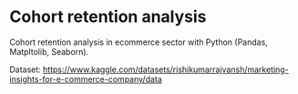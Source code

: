 # Cohort retention analysis

Cohort retention analysis in ecommerce sector with Python (Pandas, Matpltolib, Seaborn).

Dataset: https://www.kaggle.com/datasets/rishikumarrajvansh/marketing-insights-for-e-commerce-company/data

